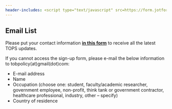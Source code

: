 ```yaml
---
header-includes: <script type="text/javascript" src=https://form.jotform.com/jsform/220245182963051></script>
---
```

## Email List

Please put your contact information [**in this form**](https://www.jotform.com/form/220245182963051) to receive all the latest TOPS updates.

If you cannot access the sign-up form, please e-mail the below information to tobpolicy(at)gmail(dot)com:
-	E-mail address
-	Name
-	Occupation (choose one: student, faculty/academic researcher, government employee, non-profit, think tank or government contractor, healthcare professional, industry, other – specify)
-	Country of residence





